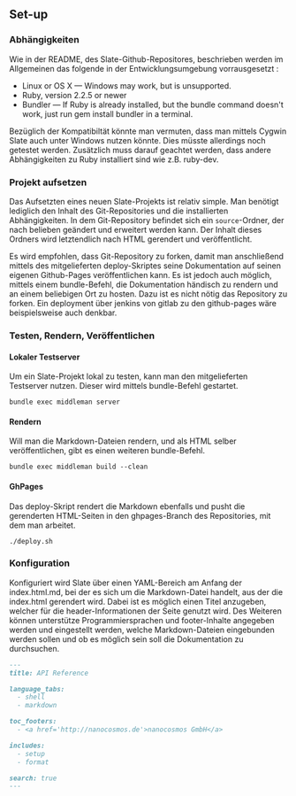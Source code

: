 ## Set-up
### Abhängigkeiten
Wie in der README, des Slate-Github-Repositores, beschrieben werden im Allgemeinen das folgende in der Entwicklungsumgebung vorrausgesetzt :

* Linux or OS X — Windows may work, but is unsupported.
* Ruby, version 2.2.5 or newer
* Bundler — If Ruby is already installed, but the bundle command doesn't work, just run gem install bundler in a terminal.

Bezüglich der Kompatibiltät könnte man vermuten, dass man mittels Cygwin Slate auch unter Windows nutzen könnte. Dies müsste allerdings noch getestet werden.
Zusätzlich muss darauf geachtet werden, dass andere Abhängigkeiten zu Ruby installiert sind wie z.B. ruby-dev.

### Projekt aufsetzen
Das Aufsetzten eines neuen Slate-Projekts ist relativ simple. Man benötigt lediglich den Inhalt des Git-Repositories und die installierten Abhängigkeiten. In dem Git-Repository befindet sich ein `source`-Ordner, der nach belieben geändert und erweitert werden kann. Der Inhalt dieses Ordners wird letztendlich nach HTML gerendert und veröffentlicht.

Es wird empfohlen, dass Git-Repository zu forken, damit man anschließend mittels des mitgelieferten deploy-Skriptes seine Dokumentation auf seinen eigenen Github-Pages veröffentlichen kann. Es ist jedoch auch möglich, mittels einem bundle-Befehl, die Dokumentation händisch zu rendern und an einem beliebigen Ort zu hosten. Dazu ist es nicht nötig das Repository zu forken. Ein deployment über jenkins von gitlab zu den github-pages wäre beispielsweise auch denkbar.
### Testen, Rendern, Veröffentlichen

#### Lokaler Testserver
Um ein Slate-Projekt lokal zu testen, kann man den mitgelieferten Testserver nutzen. Dieser wird mittels bundle-Befehl gestartet.


```shell
bundle exec middleman server
```

#### Rendern
Will man die Markdown-Dateien rendern, und als HTML selber veröffentlichen, gibt es einen weiteren bundle-Befehl.


```shell
bundle exec middleman build --clean
```

#### GhPages  
Das deploy-Skript rendert die Markdown ebenfalls und pusht die gerenderten HTML-Seiten in den ghpages-Branch des Repositories, mit dem man arbeitet.

```shell
./deploy.sh
```

### Konfiguration
Konfiguriert wird Slate über einen YAML-Bereich am Anfang der index.html.md, bei der es sich um die Markdown-Datei handelt, aus der die index.html gerendert wird.
Dabei ist es möglich einen Titel anzugeben, welcher für die header-Informationen der Seite genutzt wird. Des Weiteren können unterstütze Programmiersprachen und footer-Inhalte angegeben werden und eingestellt werden, welche Markdown-Dateien eingebunden werden sollen und ob es möglich sein soll die Dokumentation zu durchsuchen.

```markdown
---
title: API Reference

language_tabs:
  - shell
  - markdown

toc_footers:
  - <a href='http://nanocosmos.de'>nanocosmos GmbH</a>

includes:
  - setup
  - format

search: true
---
```
